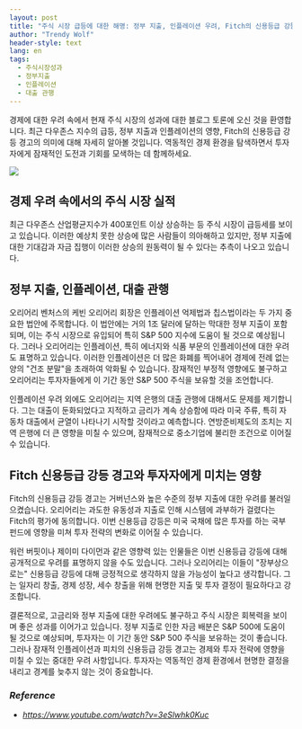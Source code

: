 ```yaml
---
layout: post
title: "주식 시장 급등에 대한 해명: 정부 지출, 인플레이션 우려, Fitch의 신용등급 강등 경고의 영향 "
author: "Trendy Wolf"
header-style: text
lang: en
tags:
  - 주식시장성과
  - 정부지출
  - 인플레이션
  - 대출 관행
---
```


경제에 대한 우려 속에서 현재 주식 시장의 성과에 대한 블로그 토론에 오신 것을 환영합니다. 최근 다우존스 지수의 급등, 정부 지출과 인플레이션의 영향, Fitch의 신용등급 강등 경고의 의미에 대해 자세히 알아볼 것입니다. 역동적인 경제 환경을 탐색하면서 투자자에게 잠재적인 도전과 기회를 모색하는 데 함께하세요. 

<img
    src="https://i.ytimg.com/vi/3eSlwhk0Kuc/hqdefault.jpg"
/>






## 경제 우려 속에서의 주식 시장 실적

최근 다우존스 산업평균지수가 400포인트 이상 상승하는 등 주식 시장이 급등세를 보이고 있습니다. 이러한 예상치 못한 상승에 많은 사람들이 의아해하고 있지만, 정부 지출에 대한 기대감과 자금 집행이 이러한 상승의 원동력이 될 수 있다는 추측이 나오고 있습니다. 



## 정부 지출, 인플레이션, 대출 관행

오리어리 벤처스의 케빈 오리어리 회장은 인플레이션 억제법과 칩스법이라는 두 가지 중요한 법안에 주목합니다. 이 법안에는 거의 1조 달러에 달하는 막대한 정부 지출이 포함되며, 이는 주식 시장으로 유입되어 특히 S&P 500 지수에 도움이 될 것으로 예상됩니다. 그러나 오리어리는 인플레이션, 특히 에너지와 식품 부문의 인플레이션에 대한 우려도 표명하고 있습니다. 이러한 인플레이션은 더 많은 화폐를 찍어내어 경제에 전례 없는 양의 "건조 분말"을 초래하여 악화될 수 있습니다. 잠재적인 부정적 영향에도 불구하고 오리어리는 투자자들에게 이 기간 동안 S&P 500 주식을 보유할 것을 조언합니다. 

인플레이션 우려 외에도 오리어리는 지역 은행의 대출 관행에 대해서도 문제를 제기합니다. 그는 대출이 둔화되었다고 지적하고 금리가 계속 상승함에 따라 미국 주류, 특히 자동차 대출에서 균열이 나타나기 시작할 것이라고 예측합니다. 연방준비제도의 조치는 지역 은행에 더 큰 영향을 미칠 수 있으며, 잠재적으로 중소기업에 불리한 조건으로 이어질 수 있습니다. 



## Fitch 신용등급 강등 경고와 투자자에게 미치는 영향

Fitch의 신용등급 강등 경고는 거버넌스와 높은 수준의 정부 지출에 대한 우려를 불러일으켰습니다. 오리어리는 과도한 유동성과 지출로 인해 시스템에 과부하가 걸렸다는 Fitch의 평가에 동의합니다. 이번 신용등급 강등은 미국 국채에 많은 투자를 하는 국부 펀드에 영향을 미쳐 투자 전략의 변화로 이어질 수 있습니다. 

워런 버핏이나 제이미 다이먼과 같은 영향력 있는 인물들은 이번 신용등급 강등에 대해 공개적으로 우려를 표명하지 않을 수도 있습니다. 그러나 오리어리는 이들이 "장부상으로는" 신용등급 강등에 대해 긍정적으로 생각하지 않을 가능성이 높다고 생각합니다. 그는 일자리 창출, 경제 성장, 세수 창출을 위해 현명한 지출 및 투자 결정이 필요하다고 강조합니다.

결론적으로, 고금리와 정부 지출에 대한 우려에도 불구하고 주식 시장은 회복력을 보이며 좋은 성과를 이어가고 있습니다. 정부 지출로 인한 자금 배분은 S&P 500에 도움이 될 것으로 예상되며, 투자자는 이 기간 동안 S&P 500 주식을 보유하는 것이 좋습니다. 그러나 잠재적 인플레이션과 피치의 신용등급 강등 경고는 경제와 투자 전략에 영향을 미칠 수 있는 중대한 우려 사항입니다. 투자자는 역동적인 경제 환경에서 현명한 결정을 내리고 경계를 늦추지 않는 것이 중요합니다. 


### _Reference_
- _https://www.youtube.com/watch?v=3eSlwhk0Kuc_

